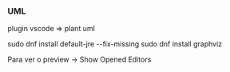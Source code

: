 ### UML
plugin vscode => plant uml

sudo dnf install default-jre --fix-missing
sudo dnf install graphviz

Para ver o preview -> Show Opened Editors


